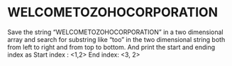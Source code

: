 # WELCOMETOZOHOCORPORATION
Save the string “WELCOMETOZOHOCORPORATION” in a two dimensional array and search for substring like “too” in the two dimensional string both from left to right and from top to bottom.  And print the start and ending index as  Start index : &lt;1,2>  End index: &lt;3, 2>
